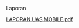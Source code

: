 Laporan

[LAPORAN UAS MOBILE.pdf](https://github.com/user-attachments/files/16024503/LAPORAN.UAS.MOBILE.pdf)
